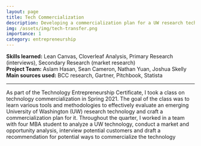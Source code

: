 ```yaml
---
layout: page
title: Tech Commercialization
description: Developing a commercialization plan for a UW research technology 
img: /assets/img/tech-transfer.png
importance: 1
category: entrepreneurship 
---
```


**Skills learned:** Lean Canvas, Cloverleaf Analysis, Primary Research (interviews), Secondary Research (market research) \
**Project Team:** Aslam Hasan, Sean Cameron, Nathan Yuan, Joshua Skelly\
**Main sources used:** BCC research, Gartner, Pitchbook, Statista
<hr>

As part of the Technology Entrepreneurship Certificate, I took a class on technology commercialization in Spring 2021. The goal of the class was to learn various tools and methodologies to effectively evaluate an emerging University of Washington (UW) research technology and craft a commercialization plan for it. Throughout the quarter, I worked in a team with four MBA student to analyze a UW technology, conduct a market and opportunity analysis, interview potential customers and draft a recommendation for potential ways to commercialize the technology
